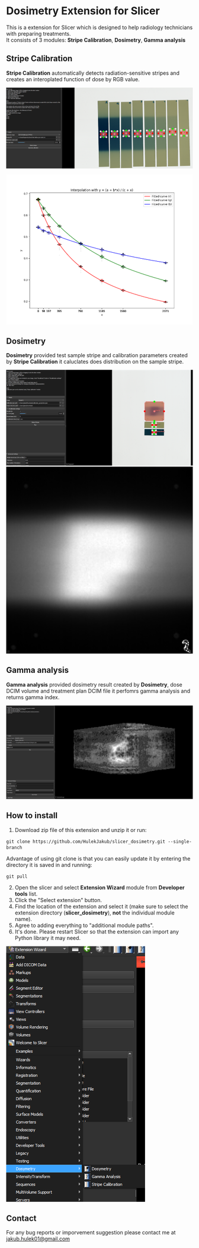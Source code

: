# Dosimetry Extension for Slicer

This is a extension for Slicer which is designed to help radiology technicians with preparing treatments.  
It consists of 3 modules: **Stripe Calibration**, **Dosimetry**, **Gamma analysis**

## Stripe Calibration
**Stripe Calibration** automatically detects radiation-sensitive stripes and creates an interoplated function of dose by RGB value.  

![alt text](docs/imgs/stripe_calibration.png)

![alt text](docs/imgs/calibration_plot.png)

## Dosimetry
**Dosimetry** provided test sample stripe and calibration parameters created by **Stripe Calibration** it caluclates does distribution on the sample stripe.  

![alt text](docs/imgs/dosimetry_ui.png)
![alt text](docs/imgs/dosimetry_result.png)


## Gamma analysis
**Gamma analysis** provided dosimetry result created by **Dosimetry**, dose DCIM volume and treatment plan DCIM file it perfomrs gamma analysis and returns gamma index.  

![alt text](docs/imgs/gamma_analysis.png)


## How to install

1. Download zip file of this extension and unzip it or run:  
```
git clone https://github.com/HulekJakub/slicer_dosimetry.git --single-branch
```

Advantage of using git clone is that you can easily update it by entering the directory it is saved in and running:  
```
git pull
```

2. Open the slicer and select **Extension Wizard** module from **Developer tools** list.
3. Click the "Select extension" button.
4. Find the location of the extension and select it (make sure to select the extension directory (**slicer_dosimetry**), **not** the individual module name).
5. Agree to adding everything to "additional module paths".
6. It's done. Please restart Slicer so that the extension can import any Python library it may need.  

![alt text](docs/imgs/dosimetry_module_list.png)

## Contact
For any bug reports or imporvement suggestion please contact me at jakub.hulek01@gmail.com  
